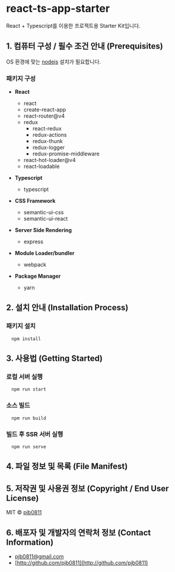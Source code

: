 # react-ts-app-starter
React + Typescript를 이용한 프로젝트용 Starter Kit입니다.

## 1. 컴퓨터 구성 / 필수 조건 안내 (Prerequisites)
OS 환경에 맞는 [nodejs](https://nodejs.org/ko/) 설치가 필요합니다.

### 패키지 구성
- **React**
  - react
  - create-react-app
  - react-router@v4
  - redux
    - react-redux
    - redux-actions
    - redux-thunk
    - redux-logger
    - redux-promise-middleware
  - react-hot-loader@v4
  - react-loadable

- **Typescript**
  - typescript

- **CSS Framework**
  - semantic-ui-css
  - semantic-ui-react

- **Server Side Rendering**
  - express

- **Module Loader/bundler**
  - webpack

- **Package Manager**
  - yarn

## 2. 설치 안내 (Installation Process)

### 패키지 설치
```
  npm install
```
## 3. 사용법 (Getting Started)
### 로컬 서버 실행
```
  npm run start
```
### 소스 빌드
```
  npm run build
```
### 빌드 후 SSR 서버 실행
```
  npm run serve
```
## 4. 파일 정보 및 목록 (File Manifest)
## 5. 저작권 및 사용권 정보 (Copyright / End User License)
MIT © [pjb0811](http://github.com/pjb0811)
## 6. 배포자 및 개발자의 연락처 정보 (Contact Information)
- [pjb0811@gmail.com](mailto:pjb0811@gmail.com)
- [http://github.com/pjb0811](http://github.com/pjb0811)
<!-- ## 7. 알려진 버그 (Known Issues)
## 8. 문제 발생에 대한 해결책 (Troubleshooting)
## 9. 크레딧 (Credit)
## 10. 업데이트 정보 (Change Log) -->
